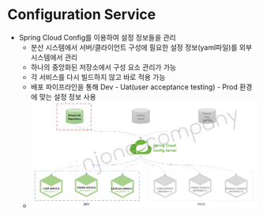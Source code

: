 # Configuration Service
* Spring Cloud Config를 이용하여 설정 정보들을 관리
  * 분산 시스템에서 서버/클라이언트 구성에 필요한 설정 정보(yaml파일)를 외부 시스템에서 관리
  * 하나의 중앙화된 저장소에서 구성 요소 관리가 가능
  * 각 서비스를 다시 빌드하지 않고 바로 적용 가능
  * 배포 파이프라인을 통해 Dev - Uat(user acceptance testing) - Prod 환경에 맞는 설정 정보 사용
  * ![](2024-10-09-02-18-13.png)